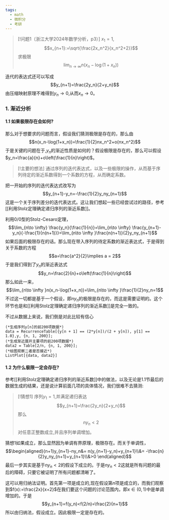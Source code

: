 ```yaml
---
tags:
  - math
  - 微积分
  - 考研
---
```


> [!问题1（浙江大学2024年数学分析，p3）]
> $x_1=1$,$$x_{n+1}:=\sqrt{\frac{2x_n^2}{x_n^2+2}}$$求极限$$\lim_{n\to \infty }n(x_n-\log(1+x_n))$$

迭代的表达式还可以写成$$y_{n+1}=\frac{2y_n}{2+y_n}$$由压缩映射原理不难得到$y_n\to 0$,从而$x_n\to 0$。

### 1. 渐近分析

#### 1.1 如果极限存在会如何?

那么对于想要求的问题而言，假设我们猜测极限是存在的，那么由$$n(x_n-\log(1+x_n))=\frac{1}{2}nx_n^2+o(nx_n^2)$$于是关键的问题在于,$y_n$的渐近性质是如何的？假设极限是存在的，那么可以假设$y_n=\frac{a}{n}+o\left(\frac{1}{n}\right)$。

> [!主要的想法]
> 通过序列的迭代表达式，以及一些极限的操作，从而基于序列待定的渐近系数得到一个系数的方程，从而确定系数。

把一开始的序列的迭代表达式改写为$$y_{n+1}-y_n=-\frac{1}{2}y_ny_{n+1}$$这是一个关于序列差分的迭代表达式。这让我们想起一些已经尝试过的路径，参考[[利用Stolz定理确定递归序列的渐近系数]]。

利用$0/0$型的Stolz-Cesaro定理，$$\lim_{n\to \infty} \frac{y_n}{\frac{1}{n}}=\lim_{n\to \infty}  \frac{y_{n+1}-y_n}{-\frac{1}{n(n+1)}}=\lim_{n\to \infty }\frac{n(n+1)}{2}y_ny_{n+1}$$如果后面的极限存在的话。那么现在带入序列的待定系数的渐近表达式，于是得到关于系数的方程$$a=\frac{a^2}{2}\implies a = 2$$于是我们得到了$y_n$的渐近表达式$$y_n=\frac{2}{n}+o\left(\frac{1}{n}\right)$$那么如此一来，$$\lim_{n\to \infty }n(x_n-\log(1+x_n))=\lim_{n\to \infty }\frac{1}{2}ny_n=1$$
不过这一切都是基于一个假设，即$ny_n$的极限是存在的，而这是需要证明的。这个环节也是和[[利用Stolz定理确定递归序列的渐近系数]]是完全一致的。

不过从数据上来说，我们倒是对此比较有信心

```wolfram
(*生成序列y[n]的前200项数据*)
data = RecurrenceTable[{y[n + 1] == (2*y[n])/(2 + y[n]), y[1] == 1.0},y, {n, 1, 200}];
(*生成渐近展开主要项的前200项数据*)
data2 = Table[2/n, {n, 1, 200}];
(*绘图观察二者是否接近*)
ListPlot[{data, data2}]
```

#### 1.2 为什么极限一定会存在?

参考[[利用Stolz定理确定递归序列的渐近系数]]中的做法，以及无论是1.1节最后的数据生成的结果，还是说计算前面几项的具体情况，我们很难不去猜测:

> [!猜想1]
> 序列$y_1=1$,并满足递归表达$$y_{n+1}=\frac{2y_n}{2+y_n}$$那么$$ny_n< 2$$对任意正整数成立,并且序列单调增加。

猜想1如果成立，那么显然因为单调有界原理，极限存在。而关于单调性，$$\begin{aligned}(n+1)y_{n+1}-ny_n&= n(y_{n+1}-y_n)+y_{n+1}\\&= -\frac{n}{2}y_ny_{n+1}+y_{n+1}\\&>0 \end{aligned}$$
最后一步其实是基于$ny_n<2$的假设下成立的。于是$ny_n<2$这就是所有问题的最后的障碍，只要它被证明了所有问题都清晰了。

这可以用归纳法证明。首先第一项是成立的,现在假设第$n$项是成立的，而我们观察到$f(x):=\frac{2x}{x+2}$在我们要这个问题的讨论范围内，即$x\in (0,1)$中是单调增加的。于是$$y_{n+1}=f(y_n)<f(2/n)=\frac{2}{n+1}$$所以由归纳法，假设成立。因此极限一定是存在的。







